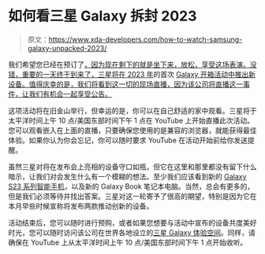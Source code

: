 # 如何看三星 Galaxy 拆封 2023

> 原文：<https://www.xda-developers.com/how-to-watch-samsung-galaxy-unpacked-2023/>

我们希望您已经在预订了[，因为现在剩下的就是坐下来，放松，享受这场表演。没错，重要的一天终于到来了，三星将在 2023 年](https://www.xda-developers.com/samsung-galaxy-s23-reservation-last-chance/)的首次 [Galaxy 开箱活动中推出新设备。值得庆幸的是，我们将看到这一切的现场直播，因为该公司将直播这一事件，让我们有机会一起享受公告。](https://www.xda-developers.com/samsung-galaxy-unpacked-2023-february-1/)

这项活动将在旧金山举行，但幸运的是，你可以在自己舒适的家中观看。三星将于太平洋时间上午 10 点/美国东部时间下午 1 点在 YouTube 上开始直播此次活动。您可以观看嵌入在上面的直播，只要确保您使用的是兼容的浏览器，就能获得最佳体验。如果你认为你会忘记，你可以随时要求 YouTube 在活动开始前给你发送提醒。

虽然三星对将在发布会上亮相的设备守口如瓶，但它在这里和那里都没有留下什么暗示，让我们对会发生什么有一个模糊的想法。至少我们应该看到新的 [Galaxy S23 系列智能手机](https://www.xda-developers.com/samsung-galaxy-s23/)，以及新的 Galaxy Book 笔记本电脑。当然，总会有更多的，但是我们必须等待并找出答案。三星对这一轮寄予了很高的期望，特别是因为它在本月早些时候宣称将发布两款推动创新的设备。

活动结束后，您可以随时进行预购，或者如果您想要与活动中宣布的设备共度美好时光，您可以随时访问该公司在世界各地设立的[三星 Galaxy 体验空间](https://www.xda-developers.com/samsung-galaxy-experience-spaces-2023/)。同样，请确保在 YouTube 上从太平洋时间上午 10 点/美国东部时间下午 1 点开始收听。